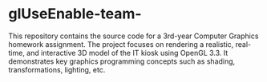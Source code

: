 # glUseEnable-team-
This repository contains the source code for a 3rd-year Computer Graphics homework assignment. The project focuses on rendering a realistic, real-time, and interactive 3D model of the IT kiosk using OpenGL 3.3. It demonstrates key graphics programming concepts such as shading, transformations, lighting, etc.
